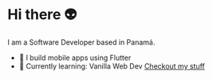 # Hi there 👽
I am a Software Developer based in Panamá.

- 📱 I build mobile apps using Flutter
- 🌱 Currently learning: Vanilla Web Dev [Checkout my stuff](https://marioki.github.io/)


